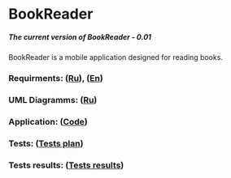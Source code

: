 # BookReader
##### The current version of BookReader - 0.01
BookReader is a mobile application designed for reading books.
### Requirments: ([Ru](https://github.com/DaniilPshenichny/BookReader/blob/master/docs/ProjectDocumentation/SRS(RU).md)), ([En](https://github.com/DaniilPshenichny/BookReader/blob/master/docs/ProjectDocumentation/SRS(EN).md))
### UML Diagramms: ([Ru](https://github.com/DaniilPshenichny/BookReader/tree/master/docs/Diagramms))
### Application: ([Code](https://github.com/DaniilPshenichny/BookReader/tree/master/docs/Programmcode/BookReader))
### Tests: ([Tests plan](https://github.com/DaniilPshenichny/BookReader/blob/master/docs/Tests/test-plan.md)) 
### Tests results: ([Tests results](https://github.com/DaniilPshenichny/BookReader/blob/master/docs/Tests/test-check.md))
